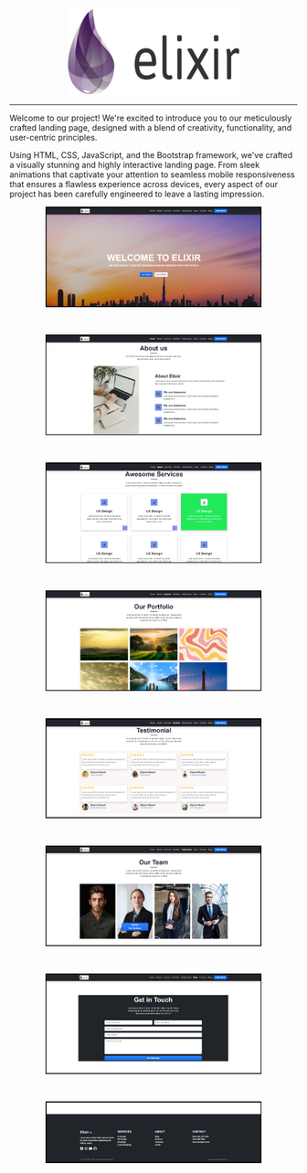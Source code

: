 <p align="center">
  <img width="300" height="150" src="image/Official_Elixir_logo.png">
</p>
<hr>

<p align="left">
Welcome to our project! We're excited to introduce you to our meticulously crafted landing page, designed with a blend of creativity, functionality, and user-centric principles.
  
Using HTML, CSS, JavaScript, and the Bootstrap framework, we've crafted a visually stunning and highly interactive landing page. From sleek animations that captivate your attention to seamless mobile responsiveness that ensures a flawless experience across devices, every aspect of our project has been carefully engineered to leave a lasting impression.
 
</p>



<p align="center">
  <img width="75%" height="50%" src="Screen shots/1.jpg">
</p>
<br>
<p align="center">
  <img width="75%" height="50%" src="Screen shots/2.jpg">
</p>
<br>
<p align="center">
  <img width="75%" height="50%" src="Screen shots/3.jpg">
</p>
<br>
<p align="center">
  <img width="75%" height="50%" src="Screen shots/4.jpg">
</p>
<br>
<p align="center">
  <img width="75%" height="50%" src="Screen shots/5.jpg">
</p>
<br>
<p align="center">
  <img width="75%" height="50%" src="Screen shots/6.jpg">
</p>
<br>
<p align="center">
  <img width="75%" height="50%" src="Screen shots/7.jpg">
</p>
<br>
<p align="center">
  <img width="75%" height="50%" src="Screen shots/8.jpg">
</p>
<br>
